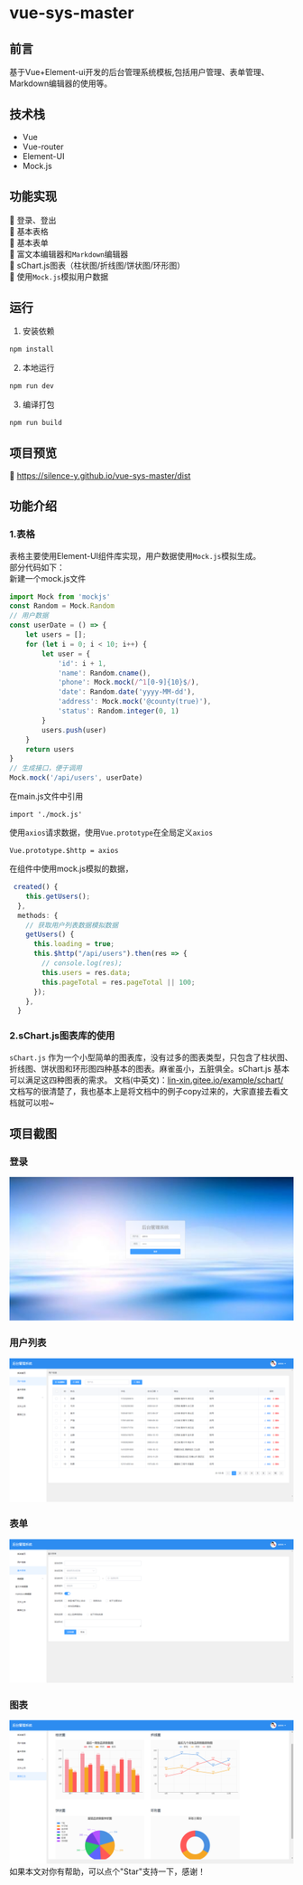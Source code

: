 # vue-sys-master
## 前言
基于Vue+Element-ui开发的后台管理系统模板,包括用户管理、表单管理、Markdown编辑器的使用等。
## 技术栈
+ Vue  
+ Vue-router  
+ Element-UI  
+ Mock.js
## 功能实现
:pencil:  登录、登出  
:pencil:  基本表格  
:pencil:  基本表单  
:pencil:  富文本编辑器和`Markdown`编辑器  
:pencil:  sChart.js图表（柱状图/折线图/饼状图/环形图）  
:pencil:  使用`Mock.js`模拟用户数据
## 运行
1. 安装依赖
``` bash
npm install
```
2. 本地运行
``` bash
npm run dev
```
3. 编译打包
``` bash
npm run build
```
## 项目预览
:link:   https://silence-y.github.io/vue-sys-master/dist
## 功能介绍
### 1.表格
表格主要使用Element-UI组件库实现，用户数据使用`Mock.js`模拟生成。  
部分代码如下：  
新建一个mock.js文件
``` javascript
import Mock from 'mockjs'
const Random = Mock.Random
// 用户数据
const userDate = () => {
    let users = [];
    for (let i = 0; i < 10; i++) {
        let user = {
            'id': i + 1,
            'name': Random.cname(),
            'phone': Mock.mock(/^1[0-9]{10}$/),
            'date': Random.date('yyyy-MM-dd'),
            'address': Mock.mock('@county(true)'),
            'status': Random.integer(0, 1)
        }
        users.push(user)
    }
    return users
}
// 生成接口，便于调用
Mock.mock('/api/users', userDate)
```
在main.js文件中引用
```
import './mock.js'
```
使用`axios`请求数据，使用`Vue.prototype`在全局定义`axios `
```
Vue.prototype.$http = axios
```
在组件中使用mock.js模拟的数据，
``` javascript
 created() {
    this.getUsers();
  },
  methods: {
    // 获取用户列表数据模拟数据
    getUsers() {
      this.loading = true;
      this.$http("/api/users").then(res => {
        // console.log(res);
        this.users = res.data;
        this.pageTotal = res.pageTotal || 100;
      });
    },       
  }
```
### 2.sChart.js图表库的使用
`sChart.js` 作为一个小型简单的图表库，没有过多的图表类型，只包含了柱状图、折线图、饼状图和环形图四种基本的图表。麻雀虽小，五脏俱全。sChart.js 基本可以满足这四种图表的需求。
文档(中英文)：[lin-xin.gitee.io/example/schart/](lin-xin.gitee.io/example/schart/)  
文档写的很清楚了，我也基本上是将文档中的例子copy过来的，大家直接去看文档就可以啦~
## 项目截图
### 登录
![登录](https://github.com/Silence-Y/vue-sys-master/blob/master/screenshots/img_login.png)
### 用户列表
![用户列表](https://github.com/Silence-Y/vue-sys-master/blob/master/screenshots/img_user.png)
### 表单
![表单](https://github.com/Silence-Y/vue-sys-master/blob/master/screenshots/img_form.png)
### 图表
![sChart.js图表](https://github.com/Silence-Y/vue-sys-master/blob/master/screenshots/img_scharts.png)
如果本文对你有帮助，可以点个"Star"支持一下，感谢！
